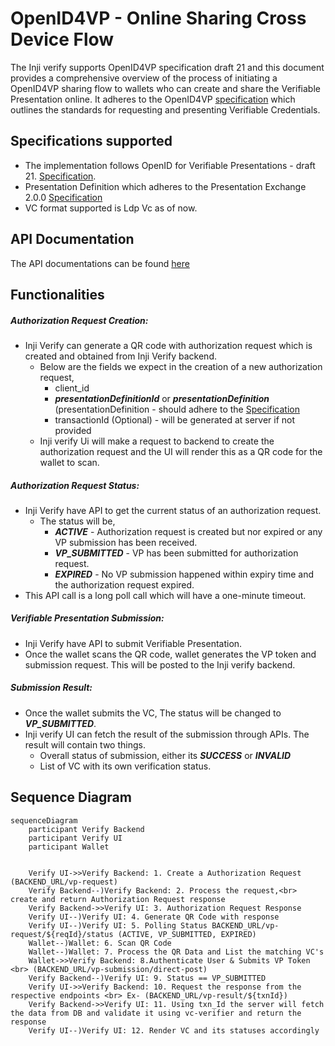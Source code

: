 # OpenID4VP - Online Sharing Cross Device Flow

The Inji verify supports OpenID4VP specification draft 21 and this document provides a comprehensive overview of the process of initiating a OpenID4VP sharing flow to
wallets who can create and share the Verifiable Presentation online. It adheres to the OpenID4VP [specification](https://openid.net/specs/openid-4-verifiable-presentations-1_0-21.html) which outlines the standards for
requesting and presenting Verifiable Credentials.

## Specifications supported
- The implementation follows OpenID for Verifiable Presentations - draft 21. [Specification](https://openid.net/specs/openid-4-verifiable-presentations-1_0-21.html).
- Presentation Definition which adheres to the Presentation Exchange 2.0.0 [Specification](https://identity.foundation/presentation-exchange/spec/v2.0.0)
- VC format supported is Ldp Vc as of now.

## API Documentation
The API documentations can be found [here](https://mosip.stoplight.io/docs/inji-verify/branches/main/)

## Functionalities
##### Authorization Request Creation:
- Inji Verify can generate a QR code with authorization request which is created and obtained from Inji Verify backend. 
  - Below are the fields we expect in the creation of a new authorization request,
      - client_id
      - **_presentationDefinitionId_** or **_presentationDefinition_** (presentationDefinition - should adhere to the [Specification](https://identity.foundation/presentation-exchange/spec/v2.0.0)
      - transactionId (Optional) - will be generated at server if not provided
  - Inji verify Ui will make a request to backend to create the authorization request and the UI will render this as a QR code for the wallet to scan.

#####  Authorization Request Status:
- Inji Verify have API to get the current status of an authorization request.
    - The status will be,
      - **_ACTIVE_** - Authorization request is created but nor expired or any VP submission has been received. 
      - **_VP_SUBMITTED_** - VP has been submitted for authorization request.
      - **_EXPIRED_** - No VP submission happened within expiry time and the authorization request expired.
- This API call is a long poll call which will have a one-minute timeout.

#####  Verifiable Presentation Submission:
- Inji Verify have API to submit Verifiable Presentation.
- Once the wallet scans the QR code, wallet generates the VP token and submission request. This will be posted to the Inji verify backend.

#####  Submission Result:
- Once the wallet submits the VC, The status will be changed to **_VP_SUBMITTED_**.
- Inji verify UI can fetch the result of the submission through APIs. The result will contain two things.
  - Overall status of submission, either its **_SUCCESS_** or **_INVALID_**
  - List of VC with its own verification status.

## Sequence Diagram
```mermaid    
sequenceDiagram
    participant Verify Backend
    participant Verify UI
    participant Wallet


    Verify UI->>Verify Backend: 1. Create a Authorization Request (BACKEND_URL/vp-request)
    Verify Backend--)Verify Backend: 2. Process the request,<br> create and return Authorization Request response
    Verify Backend->>Verify UI: 3. Authorization Request Response
    Verify UI--)Verify UI: 4. Generate QR Code with response
    Verify UI--)Verify UI: 5. Polling Status BACKEND_URL/vp-request/${reqId}/status (ACTIVE, VP_SUBMITTED, EXPIRED)
    Wallet--)Wallet: 6. Scan QR Code
    Wallet--)Wallet: 7. Process the QR Data and List the matching VC's
    Wallet->>Verify Backend: 8.Authenticate User & Submits VP Token <br> (BACKEND_URL/vp-submission/direct-post)
    Verify Backend--)Verify UI: 9. Status == VP_SUBMITTED
    Verify UI->>Verify Backend: 10. Request the response from the respective endpoints <br> Ex- (BACKEND_URL/vp-result/${txnId})
    Verify Backend->>Verify UI: 11. Using txn_Id the server will fetch the data from DB and validate it using vc-verifier and return the response
    Verify UI--)Verify UI: 12. Render VC and its statuses accordingly
    
```